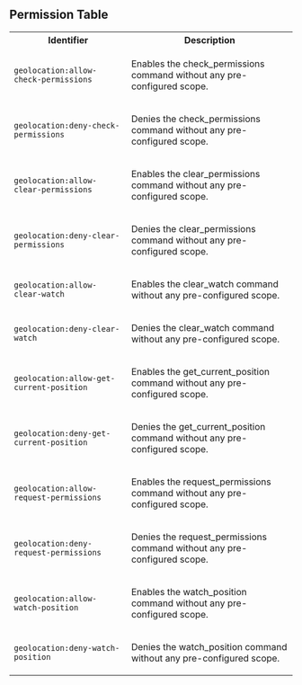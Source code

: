 ## Permission Table

<table>
<tr>
<th>Identifier</th>
<th>Description</th>
</tr>

<tr>
<td>

`geolocation:allow-check-permissions`

</td>
<td>

Enables the check_permissions command without any pre-configured scope.

</td>
</tr>

<tr>
<td>

`geolocation:deny-check-permissions`

</td>
<td>

Denies the check_permissions command without any pre-configured scope.

</td>
</tr>

<tr>
<td>

`geolocation:allow-clear-permissions`

</td>
<td>

Enables the clear_permissions command without any pre-configured scope.

</td>
</tr>

<tr>
<td>

`geolocation:deny-clear-permissions`

</td>
<td>

Denies the clear_permissions command without any pre-configured scope.

</td>
</tr>

<tr>
<td>

`geolocation:allow-clear-watch`

</td>
<td>

Enables the clear_watch command without any pre-configured scope.

</td>
</tr>

<tr>
<td>

`geolocation:deny-clear-watch`

</td>
<td>

Denies the clear_watch command without any pre-configured scope.

</td>
</tr>

<tr>
<td>

`geolocation:allow-get-current-position`

</td>
<td>

Enables the get_current_position command without any pre-configured scope.

</td>
</tr>

<tr>
<td>

`geolocation:deny-get-current-position`

</td>
<td>

Denies the get_current_position command without any pre-configured scope.

</td>
</tr>

<tr>
<td>

`geolocation:allow-request-permissions`

</td>
<td>

Enables the request_permissions command without any pre-configured scope.

</td>
</tr>

<tr>
<td>

`geolocation:deny-request-permissions`

</td>
<td>

Denies the request_permissions command without any pre-configured scope.

</td>
</tr>

<tr>
<td>

`geolocation:allow-watch-position`

</td>
<td>

Enables the watch_position command without any pre-configured scope.

</td>
</tr>

<tr>
<td>

`geolocation:deny-watch-position`

</td>
<td>

Denies the watch_position command without any pre-configured scope.

</td>
</tr>
</table>
